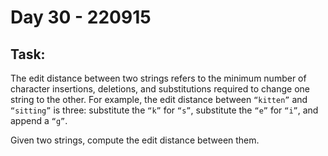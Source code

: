 # Day 30 - 220915

## Task:

The edit distance between two strings refers to the 
minimum number of character insertions, deletions, 
and substitutions required to change one string to the other. 
For example, 
the edit distance between ```“kitten”``` and ```“sitting”``` is three: 
substitute the ```“k”``` for ```“s”```, substitute the ```“e”``` for ```“i”```, 
and append a ```“g”```.

Given two strings, compute the edit distance between them.
